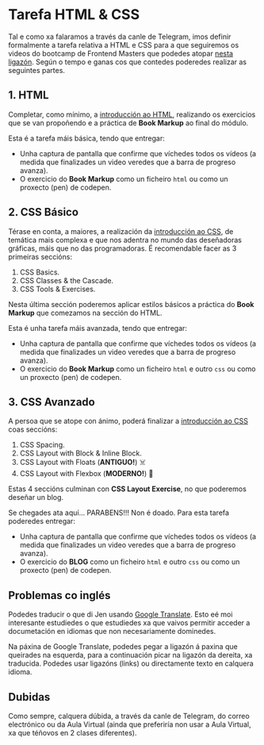 # Tarefa HTML & CSS

Tal e como xa falaramos a través da canle de Telegram, imos definir formalmente a tarefa relativa a HTML e CSS para a que seguiremos os videos do bootcamp de Frontend Masters que podedes atopar [nesta ligazón](https://frontendmasters.com/bootcamp/). Según o tempo e ganas cos que contedes poderedes realizar as seguintes partes.

## 1. HTML

Completar, como mínimo, a [introducción ao HTML](https://frontendmasters.com/bootcamp/introduction-html/), realizando os exercicios que se van propoñendo e a práctica de **Book Markup** ao final do módulo.

Esta é a tarefa máis básica, tendo que entregar:

- Unha captura de pantalla que confirme que víchedes todos os vídeos (a medida que finalizades un video veredes que a barra de progreso avanza).
- O exercicio do **Book Markup** como un ficheiro `html` ou como un proxecto (pen) de codepen.

## 2. CSS Básico

Térase en conta, a maiores, a realización da [introducción ao CSS](https://frontendmasters.com/bootcamp/introduction-css/), de temática mais complexa e que nos adentra no mundo das deseñadoras gráficas, máis que no das programadoras. É recomendable facer as 3 primeiras seccións:

1. CSS Basics.
2. CSS Classes & the Cascade.
3. CSS Tools & Exercises.

Nesta última sección poderemos aplicar estilos básicos a práctica do **Book Markup** que comezamos na sección do HTML.

Esta é unha tarefa máis avanzada, tendo que entregar:

- Unha captura de pantalla que confirme que víchedes todos os vídeos (a medida que finalizades un video veredes que a barra de progreso avanza).
- O exercicio do **Book Markup** como un ficheiro `html` e outro `css` ou como un proxecto (pen) de codepen.

## 3. CSS Avanzado

A persoa que se atope con ánimo, poderá finalizar a [introducción ao CSS](https://frontendmasters.com/bootcamp/introduction-css/) coas seccións:

1. CSS Spacing.
2. CSS Layout with Block & Inline Block.
3. CSS Layout with Floats (**ANTIGUO!**) ☠️
4. CSS Layout with Flexbox (**MODERNO!**) 🤖

Estas 4 seccións culminan con **CSS Layout Exercise**, no que poderemos deseñar un blog.

Se chegades ata aquí... PARABENS!!! Non é doado. Para esta tarefa poderedes entregar:

- Unha captura de pantalla que confirme que víchedes todos os vídeos (a medida que finalizades un video veredes que a barra de progreso avanza).
- O exercicio do **BLOG** como un ficheiro `html` e outro `css` ou como un proxecto (pen) de codepen.

## Problemas co inglés

Podedes traducir o que di Jen usando [Google Translate](https://translate.google.com). Esto eé moi interesante estudiedes o que estudiedes xa que vaivos permitir acceder a documetación en idiomas que non necesariamente dominedes.

Na páxina de Google Translate, podedes pegar a ligazón á paxina que queirades na esquerda, para a continuación picar na ligazón da dereita, xa traducida. Podedes usar ligazóns (links) ou directamente texto en calquera idioma.

## Dubidas

Como sempre, calquera dúbida, a través da canle de Telegram, do correo electrónico ou da Aula Virtual (ainda que preferiría non usar a Aula Virtual, xa que téñovos en 2 clases diferentes).
